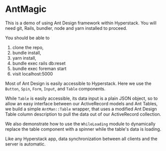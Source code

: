 # AntMagic

This is a demo of using Ant Design framework within Hyperstack.  You will need git, Rails, bundler, node and yarn installed to proceed.

You should be able to

1. clone the repo,
2. bundle install,
3. yarn install,
3. bundle exec rails db:reset
4. bundle exec foreman start
5. visit localhost:5000

Most of Ant Design is easily accessible to Hyperstack.  Here we use the `Button`, `Spin`, `Form`, `Input`, and `Table` components.

While `Table` is easily accessible, its data input is a plain JSON object, so to allow an easy interface between our ActiveRecord models and Ant Tables, we build a simple `AntMan::Table` wrapper, that uses
a modified Ant Design Table column description to pull the data out of our ActiveRecord collection.

We also demonstrate how to use the `WhileLoading` module to dynamically replace the table component with a spinner while the table's data is
loading.

Like any Hyperstack app, data synchronization between all clients and the server is automatic.
